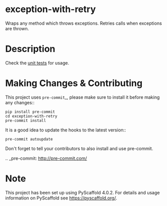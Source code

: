 # exception-with-retry


Wraps any method which throws exceptions. Retries calls when exceptions are thrown.


Description
===========

Check the [unit tests](https://github.com/doruirimescu/exception-with-retry/blob/master/tests/test_1.py) for usage.


Making Changes & Contributing
=============================

This project uses `pre-commit`_, please make sure to install it before making any
changes::

    pip install pre-commit
    cd exception-with-retry
    pre-commit install

It is a good idea to update the hooks to the latest version::

    pre-commit autoupdate

Don't forget to tell your contributors to also install and use pre-commit.

.. _pre-commit: http://pre-commit.com/

Note
====

This project has been set up using PyScaffold 4.0.2. For details and usage
information on PyScaffold see https://pyscaffold.org/.
